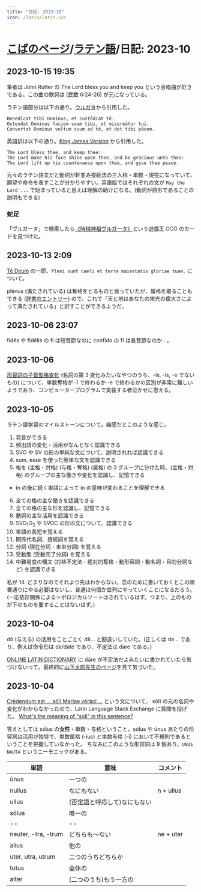 ```yaml
---
title: "日記: 2023-10"
icon: /latin/latin.ico
---
```


# [こばのページ](../index.html)/[ラテン語](index.html)/日記: 2023-10
## 2023-10-15 19:35

筆者は John Rutter の The Lord bless you and keep you という合唱曲が好きである。この曲の歌詞は (民数 6:24-26) が元になっている。

ラテン語部分は以下の通り。[ウルガタ](https://www.biblegateway.com/passage/?search=Numbers+6%3A24-26&version=VULGATE)から引用した。
```
Benedīcat tibi Dominus, et custōdiat tē.
Ostendat Dominus faciem suam tibi, et misereātur tuī.
Convertat Dominus vultum suum ad tē, et det tibi pācem.
```

英語訳は以下の通り。[King James Version](https://www.biblegateway.com/passage/?search=Numbers%206%3A24-26&version=KJV) から引用した。

```
The Lord bless thee, and keep thee:
The Lord make his face shine upon thee, and be gracious unto thee:
The Lord lift up his countenance upon thee, and give thee peace.
```

元々のラテン語文だと動詞が軒並み接続法の三人称・単数・現在になっていて、願望や命令を表すことが分かりやすい。英語版ではそれぞれの文が `May the Lord ...` で始まっていると思えば理解の助けになる。(動詞が原形であることの説明もできる)

### 蛇足
「ヴルガータ」で検索したら[《時械神祖ヴルガータ》](https://yugioh-wiki.net/index.php?%A1%D4%BB%FE%B3%A3%BF%C0%C1%C4%A5%F4%A5%EB%A5%AC%A1%BC%A5%BF%A1%D5)という遊戯王 OCG のカードを見つけた。

## 2023-10-13 2:09
[Tē Deum](https://ja.wikipedia.org/wiki/%E3%83%86%E3%83%BB%E3%83%87%E3%82%A6%E3%83%A0#%E3%83%86%E3%82%AD%E3%82%B9%E3%83%88) の一節、`Pleni sunt caeli et terra maiestatis gloriae tuae.` について。

plēnus (満たされている) は奪格をとるものと思っていたが、属格を取ることもできる ([辞書のエントリー](https://latinitium.com/latin-dictionaries/?t=lsn36651)) ので、これで「天と地はあなたの栄光の偉大さによって満たされている」と訳すことができるようだ。

## 2023-10-06 23:07
fidēs や fidēlis の fi は短音節なのに confīdo の fī は長音節なのか…。

## 2023-10-06
[形容詞の子音型格変化](http://www.lingua-latina.org/LL_2A_2c.php) (名詞の第 3 変化みたいなやつのうち、-is, -is, -e でないもの) について、単数奪格が -ī で終わるか -e で終わるかの区別が非常に難しいようであり、コンピュータープログラムで実装する者泣かせに思える。
## 2023-10-05
ラテン語学習のマイルストーンについて。雑感だとこのような感じ。

1. 発音ができる
2. 頻出語の変化・活用がなんとなく認識できる
3. SVO や SV の形の単純な文について、説明されれば認識できる
4. sum, esse を使った簡単な文を認識できる
5. 格を (主格・対格) (与格・奪格) (属格) の 3 グループに分けた時、(主格・対格) のグループの主な働きや変化を認識し、記憶できる
  - in の後に続く単語によって in の意味が変わることを理解できる
6. 全ての格の主な働きを認識できる
7. 全ての格の主な形を認識し、記憶できる
8. 動詞の主な活用を認識できる
9. SVO<sub>1</sub>O<sub>2</sub> や SVOC の形の文について、認識できる
10. 単語の長短を覚える
11. 関係代名詞、接続詞を覚える
12. 分詞 (現在分詞・未来分詞) を覚える
13. 受動態 (受動完了分詞) を覚える
14. 中難易度の構文 (対格不定法・絶対的奪格・動形容詞・動名詞・目的分詞など) を認識できる

私が 14. どまりなのでそれより先はわからない。念のために書いておくとこの順番通りにやる必要はないし、普通は何個か並列にやっていくことになるだろう。(一応依存関係によるトポロジカルソートはされているはず。つまり、上のものが下のものを要することはないはず。)

## 2023-10-04
dō (与える) の活用をことごとく dā... と勘違いしていた。(正しくは da... であり、例えば命令形は da/date であり、不定法は dare である。)

[ONLINE LATIN DICTIONARY](https://www.online-latin-dictionary.com/latin-dictionary-flexion.php?lemma=DO100) に dāre が不定法だよみたいに書かれていたら気づけないって。最終的に[山下太郎先生のページ](https://aeneis.jp/?p=295)を見て気づいた。

## 2023-10-04
[Crēdendum est ... sōlī Marīae vērācī ...](https://www.cpdl.org/wiki/index.php/Victimae_paschali_laudes) という文について、
sōlī の元の名詞や変化がわからなかったので、Latin Language Stack Exchange に質問を投げた。
[What's the meaning of "soli" in this sentence?](https://latin.stackexchange.com/questions/21560/whats-the-meaning-of-soli-in-this-sentence)

答えとしては sōlus の**女性**・単数・与格ということ。sōlus や ūnus あたりの形容詞は活用が独特で、単数属格 (-ius) と単数与格 (-ī) において不規則であるということを把握していなかった。
ちなみにこのような形容詞は 9 個あり、`UNUS NAUTA` というニーモニックがある。

|単語|意味|コメント|
|--|--|--|
|ūnus|一つの|
|nullus|なにもない|n + ullus|
|ullus|(否定語と呼応して)なにもない|
|sōlus|唯一の|
|--|--|
|neuter, -tra, -trum|どちらも〜ない|ne + uter|
|alius|他の|
|uter, utra, utrum|二つのうちどちらか|
|totus|全体の|
|alter|(二つのうち)もう一方の|
